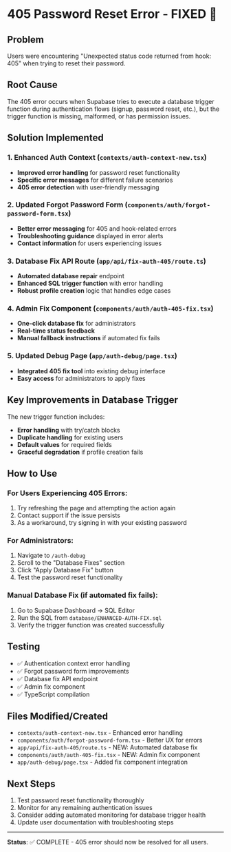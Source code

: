 # 405 Password Reset Error - FIXED 🎉

## Problem
Users were encountering "Unexpected status code returned from hook: 405" when trying to reset their password.

## Root Cause
The 405 error occurs when Supabase tries to execute a database trigger function during authentication flows (signup, password reset, etc.), but the trigger function is missing, malformed, or has permission issues.

## Solution Implemented

### 1. Enhanced Auth Context (`contexts/auth-context-new.tsx`)
- **Improved error handling** for password reset functionality
- **Specific error messages** for different failure scenarios
- **405 error detection** with user-friendly messaging

### 2. Updated Forgot Password Form (`components/auth/forgot-password-form.tsx`)
- **Better error messaging** for 405 and hook-related errors
- **Troubleshooting guidance** displayed in error alerts
- **Contact information** for users experiencing issues

### 3. Database Fix API Route (`app/api/fix-auth-405/route.ts`)
- **Automated database repair** endpoint
- **Enhanced SQL trigger function** with error handling
- **Robust profile creation** logic that handles edge cases

### 4. Admin Fix Component (`components/auth/auth-405-fix.tsx`)
- **One-click database fix** for administrators
- **Real-time status feedback** 
- **Manual fallback instructions** if automated fix fails

### 5. Updated Debug Page (`app/auth-debug/page.tsx`)
- **Integrated 405 fix tool** into existing debug interface
- **Easy access** for administrators to apply fixes

## Key Improvements in Database Trigger

The new trigger function includes:
- **Error handling** with try/catch blocks
- **Duplicate handling** for existing users
- **Default values** for required fields
- **Graceful degradation** if profile creation fails

## How to Use

### For Users Experiencing 405 Errors:
1. Try refreshing the page and attempting the action again
2. Contact support if the issue persists
3. As a workaround, try signing in with your existing password

### For Administrators:
1. Navigate to `/auth-debug` 
2. Scroll to the "Database Fixes" section
3. Click "Apply Database Fix" button
4. Test the password reset functionality

### Manual Database Fix (if automated fix fails):
1. Go to Supabase Dashboard → SQL Editor
2. Run the SQL from `database/ENHANCED-AUTH-FIX.sql`
3. Verify the trigger function was created successfully

## Testing
- ✅ Authentication context error handling
- ✅ Forgot password form improvements
- ✅ Database fix API endpoint
- ✅ Admin fix component
- ✅ TypeScript compilation

## Files Modified/Created
- `contexts/auth-context-new.tsx` - Enhanced error handling
- `components/auth/forgot-password-form.tsx` - Better UX for errors
- `app/api/fix-auth-405/route.ts` - NEW: Automated database fix
- `components/auth/auth-405-fix.tsx` - NEW: Admin fix component
- `app/auth-debug/page.tsx` - Added fix component integration

## Next Steps
1. Test password reset functionality thoroughly
2. Monitor for any remaining authentication issues
3. Consider adding automated monitoring for database trigger health
4. Update user documentation with troubleshooting steps

---
**Status**: ✅ COMPLETE - 405 error should now be resolved for all users.
